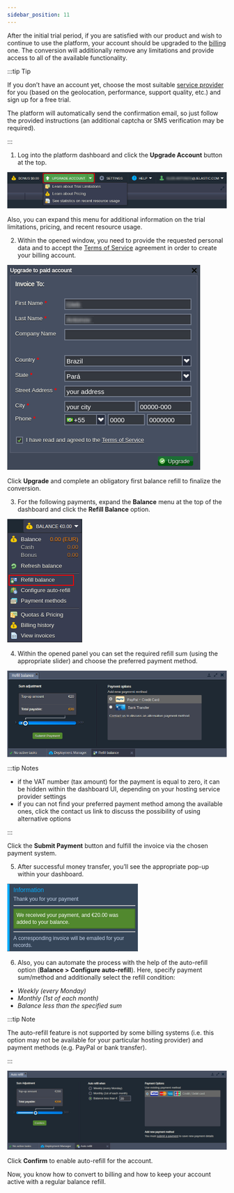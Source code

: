 ```yaml
---
sidebar_position: 11
---
```


After the initial trial period, if you are satisfied with our product and wish to continue to use the platform, your account should be upgraded to the [billing](/docs/Account&Pricing/Account%20Types) one. The conversion will additionally remove any limitations and provide access to all of the available functionality.

:::tip Tip

If you don’t have an account yet, choose the most suitable [service provider](https://cloudmydc.com/) for you (based on the geolocation, performance, support quality, etc.) and sign up for a free trial.

The platform will automatically send the confirmation email, so just follow the provided instructions (an additional captcha or SMS verification may be required).

:::

1. Log into the platform dashboard and click the **Upgrade Account** button at the top.

<div style={{
    display:'flex',
    justifyContent: 'center',
    margin: '0 0 1rem 0'
}}>

![Locale Dropdown](./img/UpgradeRefill%20Account/01-upgrade-account-button.png)

</div>

Also, you can expand this menu for additional information on the trial limitations, pricing, and recent resource usage.

2. Within the opened window, you need to provide the requested personal data and to accept the [Terms of Service](https://cloudmydc.com/) agreement in order to create your billing account.

<div style={{
    display:'flex',
    justifyContent: 'center',
    margin: '0 0 1rem 0'
}}>

![Locale Dropdown](./img/UpgradeRefill%20Account/02-upgrade-to-billing-form.png)

</div>

Click **Upgrade** and complete an obligatory first balance refill to finalize the conversion.

3. For the following payments, expand the **Balance** menu at the top of the dashboard and click the **Refill Balance** option.

<div style={{
    display:'flex',
    justifyContent: 'center',
    margin: '0 0 1rem 0'
}}>

![Locale Dropdown](./img/UpgradeRefill%20Account/03-refill-balance-button.png)

</div>

4. Within the opened panel you can set the required refill sum (using the appropriate slider) and choose the preferred payment method.

<div style={{
    display:'flex',
    justifyContent: 'center',
    margin: '0 0 1rem 0'
}}>

![Locale Dropdown](./img/UpgradeRefill%20Account/04-refill-balance-configuration.png)

</div>

:::tip Notes

- if the VAT number (tax amount) for the payment is equal to zero, it can be hidden within the dashboard UI, depending on your hosting service provider settings
- if you can not find your preferred payment method among the available ones, click the contact us link to discuss the possibility of using alternative options

:::

Click the **Submit Payment** button and fulfill the invoice via the chosen payment system.

5. After successful money transfer, you’ll see the appropriate pop-up within your dashboard.

<div style={{
    display:'flex',
    justifyContent: 'center',
    margin: '0 0 1rem 0'
}}>

![Locale Dropdown](./img/UpgradeRefill%20Account/05-successful-payment-notification.png)

</div>

6. Also, you can automate the process with the help of the auto-refill option (**Balance > Configure auto-refill**). Here, specify payment sum/method and additionally select the refill condition:

- _Weekly (every Monday)_
- _Monthly (1st of each month)_
- _Balance less than the specified sum_

:::tip Note

The auto-refill feature is not supported by some billing systems (i.e. this option may not be available for your particular hosting provider) and payment methods (e.g. PayPal or bank transfer).

:::

<div style={{
    display:'flex',
    justifyContent: 'center',
    margin: '0 0 1rem 0'
}}>

![Locale Dropdown](./img/UpgradeRefill%20Account/06-auto-refill-configuration.png)

</div>

Click **Confirm** to enable auto-refill for the account.

Now, you know how to convert to billing and how to keep your account active with a regular balance refill.
